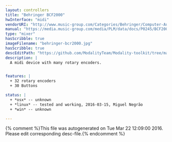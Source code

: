 ```yaml
---
layout: controllers
title: "Behringer BCF2000"
hwInterface: "midi"
vendorURI: "http://www.music-group.com/Categories/Behringer/Computer-Audio/Desktop-Controllers/BCR2000/p/P0245"
manual: "https://media.music-group.com/media/PLM/data/docs/P0245/BCF2000_BCR2000_M_EN.pdf"
type: "mixer"
hasScribble: true
imageFilename: "behringer-bcr2000.jpg"
hasScribble: true
descEditPath: "https://github.com/ModalityTeam/Modality-toolkit/tree/master/Modality/MKtlDescriptions//behringer-bcr2000.desc.scd"
description: |
  A midi device with many rotary encoders.


features: |
  + 32 rotary encoders
  + 30 Buttons

status: |
  + *osx* -- unknown
  + *linux* -- tested and working, 2016-03-15, Miguel Negrão
  + *win* -- unknown

---
```

{% comment %}This file was autogenerated on Tue Mar 22 12:09:00 2016. Please edit corresponding desc-file.{% endcomment %}